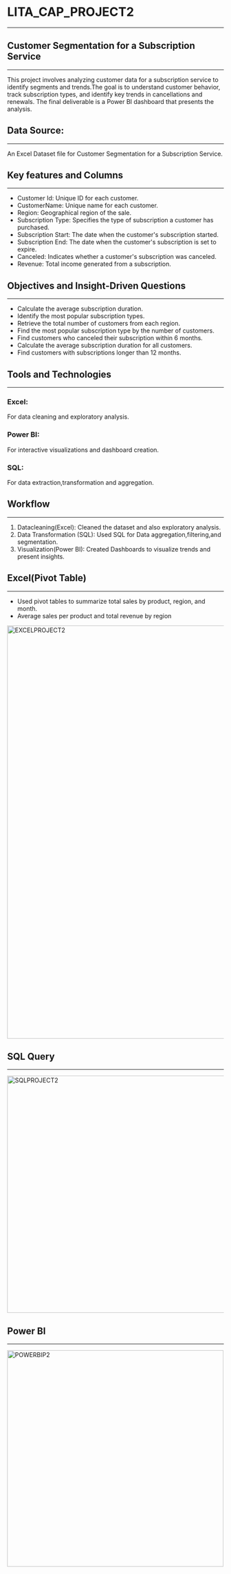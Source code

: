 # LITA_CAP_PROJECT2
---
## Customer Segmentation for a Subscription Service
---
This project involves analyzing customer data for a subscription service to identify segments and trends.The goal is to understand customer behavior, track subscription types, and identify key trends in cancellations and renewals. The final deliverable is a Power BI dashboard that presents the analysis.
## Data Source:
---
An Excel Dataset file for Customer Segmentation for a Subscription Service.
## Key features and Columns
---
- Customer Id: Unique ID for each customer.
- CustomerName: Unique name for each customer.  
- Region: Geographical region of the sale.
- Subscription Type: Specifies the type of subscription a customer has purchased.
- Subscription Start: The date when the customer's subscription started.
- Subscription End: The date when the customer's subscription is set to expire.
- Canceled: Indicates whether a customer's subscription was canceled.
- Revenue: Total income generated from a subscription.

## Objectives and Insight-Driven Questions
---
- Calculate the average subscription duration.
- Identify the most popular subscription types.
- Retrieve the total number of customers from each region.
- Find the most popular subscription type by the number of customers.
- Find customers who canceled their subscription within 6 months.
- Calculate the average subscription duration for all customers.
- Find customers with subscriptions longer than 12 months.
## Tools and Technologies
---
### Excel:
For data cleaning and exploratory analysis.
### Power BI:
For interactive visualizations and dashboard creation.
### SQL:
For data extraction,transformation and aggregation.
## Workflow
---
1. Datacleaning(Excel): Cleaned the dataset and also exploratory analysis.
2. Data Transformation (SQL): Used SQL for Data aggregation,filtering,and segmentation.
3. Visualization(Power BI): Created Dashboards to visualize trends and present insights.
## Excel(Pivot Table)
---
- Used pivot tables to summarize total sales by product, region, and month.
- Average sales per product and total revenue by region
<img width="960" alt="EXCELPROJECT2" src="https://github.com/user-attachments/assets/9bd23657-a7b3-43ee-9a4a-a0d7c4ff3db2">

## SQL Query
---
<img width="551" alt="SQLPROJECT2" src="https://github.com/user-attachments/assets/e79cddf7-630a-48e9-bc87-32731044181b">

## Power BI
---

<img width="503" alt="POWERBIP2" src="https://github.com/user-attachments/assets/bc87ff7f-ab96-4db7-8000-a0ecfb00b569">

